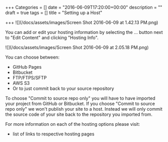 +++
Categories = []
date = "2016-06-09T17:20:00+00:00"
description = ""
draft = true
tags = []
title = "Setting up a Host"

+++
![](/docs/assets/images/Screen Shot 2016-06-09 at 1.42.13 PM.png)

You can add or edit your hosting information by selecting the ... button next to "Edit Content" and clicking "Hosting Info".

![](/docs/assets/images/Screen Shot 2016-06-09 at 2.05.18 PM.png)

You can choose between:

- GitHub Pages
- Bitbucket
- FTP/FTPS/SFTP
- AWS S3
- Or to just commit back to your source repository

To choose "Commit to source repo only" you will have to have imported your project from GitHub or Bitbucket. If you choose "Commit to source repo only" we won't publish your site to a host. Instead we will only commit the source code of your site back to the repository you imported from.

For more information on each of the hosting options please visit:

- list of links to respective hosting pages